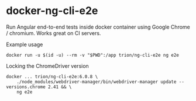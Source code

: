 # docker-ng-cli-e2e
Run Angular end-to-end tests inside docker container using Google Chrome / chromium.
Works great on CI servers.

Example usage
```
docker run -u $(id -u) --rm -v "$PWD":/app trion/ng-cli-e2e ng e2e
```

Locking the ChromeDriver version
```
docker ... trion/ng-cli-e2e:6.0.8 \
    ./node_modules/webdriver-manager/bin/webdriver-manager update --versions.chrome 2.41 && \
    ng e2e
```
